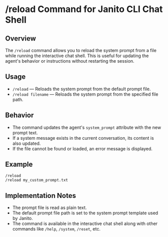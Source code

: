 # /reload Command for Janito CLI Chat Shell

## Overview
The `/reload` command allows you to reload the system prompt from a file while running the interactive chat shell. This is useful for updating the agent's behavior or instructions without restarting the session.

## Usage
- `/reload` — Reloads the system prompt from the default prompt file.
- `/reload filename` — Reloads the system prompt from the specified file path.

## Behavior
- The command updates the agent's `system_prompt` attribute with the new prompt text.
- If a system message exists in the current conversation, its content is also updated.
- If the file cannot be found or loaded, an error message is displayed.

## Example
```
/reload
/reload my_custom_prompt.txt
```

## Implementation Notes
- The prompt file is read as plain text.
- The default prompt file path is set to the system prompt template used by Janito.
- The command is available in the interactive chat shell along with other commands like `/help`, `/system`, `/reset`, etc.
